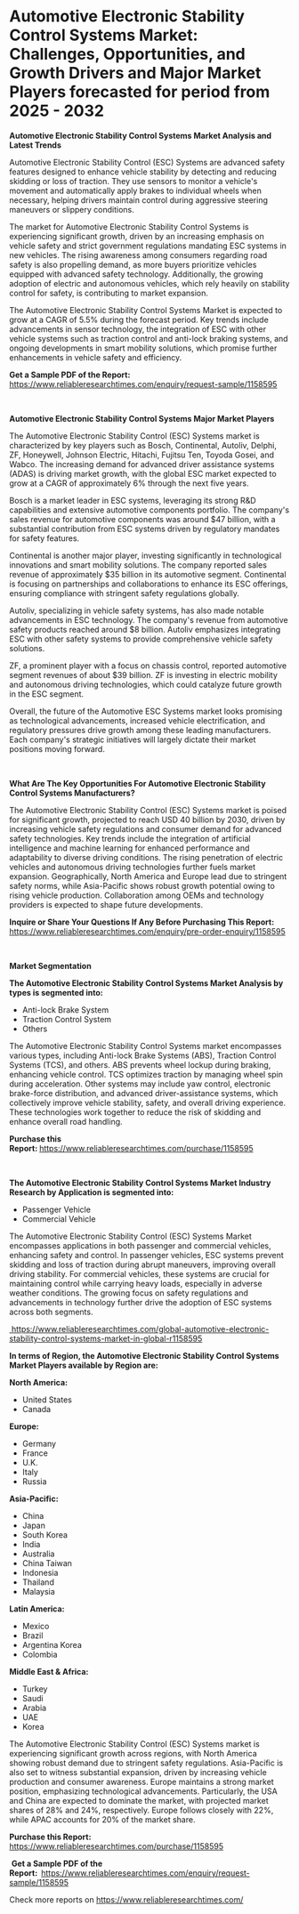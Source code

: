 <p><h1>Automotive Electronic Stability Control Systems Market: Challenges, Opportunities, and Growth Drivers and Major Market Players forecasted for period from 2025 - 2032</h1></p><p><strong>Automotive Electronic Stability Control Systems Market Analysis and Latest Trends</strong></p>
<p><p>Automotive Electronic Stability Control (ESC) Systems are advanced safety features designed to enhance vehicle stability by detecting and reducing skidding or loss of traction. They use sensors to monitor a vehicle's movement and automatically apply brakes to individual wheels when necessary, helping drivers maintain control during aggressive steering maneuvers or slippery conditions.</p><p>The market for Automotive Electronic Stability Control Systems is experiencing significant growth, driven by an increasing emphasis on vehicle safety and strict government regulations mandating ESC systems in new vehicles. The rising awareness among consumers regarding road safety is also propelling demand, as more buyers prioritize vehicles equipped with advanced safety technology. Additionally, the growing adoption of electric and autonomous vehicles, which rely heavily on stability control for safety, is contributing to market expansion.</p><p>The Automotive Electronic Stability Control Systems Market is expected to grow at a CAGR of 5.5% during the forecast period. Key trends include advancements in sensor technology, the integration of ESC with other vehicle systems such as traction control and anti-lock braking systems, and ongoing developments in smart mobility solutions, which promise further enhancements in vehicle safety and efficiency.</p></p>
<p><strong>Get a Sample PDF of the Report:&nbsp;</strong> <a href="https://www.reliableresearchtimes.com/enquiry/request-sample/1158595?utm_campaign=2639&utm_medium=2&utm_source=Github&utm_content=ia&utm_term=22032025&utm_id=automotive-electronic-stability-control-systems">https://www.reliableresearchtimes.com/enquiry/request-sample/1158595</a></p>
<p>&nbsp;</p>
<p><strong>Automotive Electronic Stability Control Systems Major Market Players</strong></p>
<p><p>The Automotive Electronic Stability Control (ESC) Systems market is characterized by key players such as Bosch, Continental, Autoliv, Delphi, ZF, Honeywell, Johnson Electric, Hitachi, Fujitsu Ten, Toyoda Gosei, and Wabco. The increasing demand for advanced driver assistance systems (ADAS) is driving market growth, with the global ESC market expected to grow at a CAGR of approximately 6% through the next five years.</p><p>Bosch is a market leader in ESC systems, leveraging its strong R&D capabilities and extensive automotive components portfolio. The company's sales revenue for automotive components was around $47 billion, with a substantial contribution from ESC systems driven by regulatory mandates for safety features.</p><p>Continental is another major player, investing significantly in technological innovations and smart mobility solutions. The company reported sales revenue of approximately $35 billion in its automotive segment. Continental is focusing on partnerships and collaborations to enhance its ESC offerings, ensuring compliance with stringent safety regulations globally.</p><p>Autoliv, specializing in vehicle safety systems, has also made notable advancements in ESC technology. The company's revenue from automotive safety products reached around $8 billion. Autoliv emphasizes integrating ESC with other safety systems to provide comprehensive vehicle safety solutions.</p><p>ZF, a prominent player with a focus on chassis control, reported automotive segment revenues of about $39 billion. ZF is investing in electric mobility and autonomous driving technologies, which could catalyze future growth in the ESC segment.</p><p>Overall, the future of the Automotive ESC Systems market looks promising as technological advancements, increased vehicle electrification, and regulatory pressures drive growth among these leading manufacturers. Each company's strategic initiatives will largely dictate their market positions moving forward.</p></p>
<p>&nbsp;</p>
<p><strong>What Are The Key Opportunities For Automotive Electronic Stability Control Systems Manufacturers?</strong></p>
<p><p>The Automotive Electronic Stability Control (ESC) Systems market is poised for significant growth, projected to reach USD 40 billion by 2030, driven by increasing vehicle safety regulations and consumer demand for advanced safety technologies. Key trends include the integration of artificial intelligence and machine learning for enhanced performance and adaptability to diverse driving conditions. The rising penetration of electric vehicles and autonomous driving technologies further fuels market expansion. Geographically, North America and Europe lead due to stringent safety norms, while Asia-Pacific shows robust growth potential owing to rising vehicle production. Collaboration among OEMs and technology providers is expected to shape future developments.</p></p>
<p><strong>Inquire or Share Your Questions If Any Before Purchasing This Report:</strong> <a href="https://www.reliableresearchtimes.com/enquiry/pre-order-enquiry/1158595?utm_campaign=2639&utm_medium=2&utm_source=Github&utm_content=ia&utm_term=22032025&utm_id=automotive-electronic-stability-control-systems">https://www.reliableresearchtimes.com/enquiry/pre-order-enquiry/1158595</a></p>
<p>&nbsp;</p>
<p><strong>Market Segmentation</strong></p>
<p><strong>The Automotive Electronic Stability Control Systems Market Analysis by types is segmented into:</strong></p>
<p><ul><li>Anti-lock Brake System</li><li>Traction Control System</li><li>Others</li></ul></p>
<p><p>The Automotive Electronic Stability Control Systems market encompasses various types, including Anti-lock Brake Systems (ABS), Traction Control Systems (TCS), and others. ABS prevents wheel lockup during braking, enhancing vehicle control. TCS optimizes traction by managing wheel spin during acceleration. Other systems may include yaw control, electronic brake-force distribution, and advanced driver-assistance systems, which collectively improve vehicle stability, safety, and overall driving experience. These technologies work together to reduce the risk of skidding and enhance overall road handling.</p></p>
<p><strong>Purchase this Report:&nbsp;</strong><a href="https://www.reliableresearchtimes.com/purchase/1158595?utm_campaign=2639&utm_medium=2&utm_source=Github&utm_content=ia&utm_term=22032025&utm_id=automotive-electronic-stability-control-systems">https://www.reliableresearchtimes.com/purchase/1158595</a></p>
<p>&nbsp;</p>
<p><strong>The Automotive Electronic Stability Control Systems Market Industry Research by Application is segmented into:</strong></p>
<p><ul><li>Passenger Vehicle</li><li>Commercial Vehicle</li></ul></p>
<p><p>The Automotive Electronic Stability Control (ESC) Systems Market encompasses applications in both passenger and commercial vehicles, enhancing safety and control. In passenger vehicles, ESC systems prevent skidding and loss of traction during abrupt maneuvers, improving overall driving stability. For commercial vehicles, these systems are crucial for maintaining control while carrying heavy loads, especially in adverse weather conditions. The growing focus on safety regulations and advancements in technology further drive the adoption of ESC systems across both segments.</p></p>
<p><a href="https://www.reliableresearchtimes.com/global-automotive-electronic-stability-control-systems-market-in-global-r1158595?utm_campaign=2639&utm_medium=2&utm_source=Github&utm_content=ia&utm_term=22032025&utm_id=automotive-electronic-stability-control-systems">&nbsp;https://www.reliableresearchtimes.com/global-automotive-electronic-stability-control-systems-market-in-global-r1158595</a></p>
<p><strong>In terms of Region, the Automotive Electronic Stability Control Systems Market Players available by Region are:</strong></p>
<p>
    <p> <strong> North America: </strong>
        <ul>
            <li>United States</li>
            <li>Canada</li>
        </ul>
        </p> 
    <p> <strong> Europe: </strong>
        <ul>
            <li>Germany</li>
            <li>France</li>
            <li>U.K.</li>
            <li>Italy</li>
            <li>Russia</li>
        </ul>
        </p> 
    <p> <strong> Asia-Pacific: </strong>
        <ul>
            <li>China</li>
            <li>Japan</li>
            <li>South Korea</li>
            <li>India</li>
            <li>Australia</li>
            <li>China Taiwan</li>
            <li>Indonesia</li>
            <li>Thailand</li>
            <li>Malaysia</li>
        </ul>
        </p> 
    <p> <strong> Latin America: </strong>
        <ul>
            <li>Mexico</li>
            <li>Brazil</li>
            <li>Argentina Korea</li>
            <li>Colombia</li>
        </ul>
        </p> 
    <p> <strong> Middle East & Africa: </strong>
        <ul>
            <li>Turkey</li>
            <li>Saudi</li>
            <li>Arabia</li>
            <li>UAE</li>
            <li>Korea</li>
        </ul>
    </p>
    </p>
<p><p>The Automotive Electronic Stability Control (ESC) Systems market is experiencing significant growth across regions, with North America showing robust demand due to stringent safety regulations. Asia-Pacific is also set to witness substantial expansion, driven by increasing vehicle production and consumer awareness. Europe maintains a strong market position, emphasizing technological advancements. Particularly, the USA and China are expected to dominate the market, with projected market shares of 28% and 24%, respectively. Europe follows closely with 22%, while APAC accounts for 20% of the market share.</p></p>
<p><strong>Purchase this Report: </strong><a href="https://www.reliableresearchtimes.com/purchase/1158595?utm_campaign=2639&utm_medium=2&utm_source=Github&utm_content=ia&utm_term=22032025&utm_id=automotive-electronic-stability-control-systems">https://www.reliableresearchtimes.com/purchase/1158595</a></p>
<p>&nbsp;<strong>Get a Sample PDF of the Report:&nbsp;&nbsp;</strong><a href="https://www.reliableresearchtimes.com/enquiry/request-sample/1158595?utm_campaign=2639&utm_medium=2&utm_source=Github&utm_content=ia&utm_term=22032025&utm_id=automotive-electronic-stability-control-systems">https://www.reliableresearchtimes.com/enquiry/request-sample/1158595</a></p>
<p><strong></strong></p>
<p>Check more reports on <a href="https://www.reliableresearchtimes.com/?utm_campaign=2639&utm_medium=2&utm_source=Github&utm_content=ia&utm_term=22032025&utm_id=automotive-electronic-stability-control-systems">https://www.reliableresearchtimes.com/</a></p>